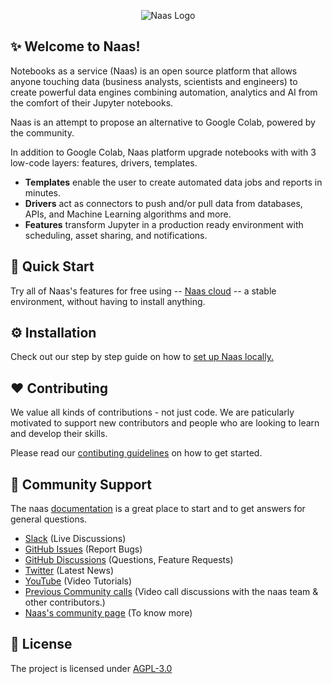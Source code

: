 <p align="center"><img alt="Naas Logo" src="https://i.imgur.com/ZpcvnKi.jpg")
"></p>


## :sparkles: Welcome to Naas!

Notebooks as a service (Naas) is an open source platform that allows anyone touching data (business analysts, scientists and engineers) to create powerful data engines combining automation, analytics and AI from the comfort of their Jupyter notebooks.

Naas is an attempt to propose an alternative to Google Colab, powered by the community.

In addition to Google Colab, Naas platform upgrade notebooks with with 3 low-code layers: features, drivers, templates.

- **Templates** enable the user to create automated data jobs and reports in minutes.
- **Drivers** act as connectors to push and/or pull data from databases, APIs, and Machine Learning algorithms and more.
- **Features** transform Jupyter in a production ready environment with scheduling, asset sharing, and notifications.



## 🚀 Quick Start

Try all of Naas's features for free using -- [Naas cloud](https://app.naas.ai/hub/login) -- a stable environment, without having to install anything.

    
## ⚙️ Installation
    
Check out our step by step guide on how to [set up Naas locally.](https://docs.naas.ai/install-locally)

## ❤️ Contributing

We value all kinds of contributions - not just code. We are paticularly motivated to support new contributors and people who are looking to learn and develop their skills.


Please read our [contibuting guidelines](https://docs.naas.ai/contributing-to-naas) on how to get started.


## 🤔 Community Support

The naas [documentation](https://docs.naas.ai/) is a great place to start and to get answers for general questions.

- [Slack](https://join.slack.com/t/naas-club/shared_invite/zt-1970s5rie-dXXkigAdEJYc~LPdQIEaLA) (Live Discussions)
- [GitHub Issues](https://github.com/jupyter-naas/naas/issues/new) (Report Bugs)
- [GitHub Discussions](https://github.com/jupyter-naas/naas/discussions) (Questions, Feature Requests)
- [Twitter](https://twitter.com/JupyterNaas) (Latest News)
- [YouTube](https://www.youtube.com/c/naas-ai) (Video Tutorials)
- [Previous Community calls](https://naas-official.notion.site/3450f449df704f008c82004fd61f69ce?v=059be6a284e740e5b1013a57812a17f0) (Video call discussions with the naas team & other contributors.)
- [Naas's community page](https://www.notion.so/naas-official/Naas-Official-8150e2c35f9248049c48d3fe021b49bb) (To know more)

## :page_with_curl: License

The project is licensed under  [AGPL-3.0](https://opensource.org/licenses/AGPL-3.0)

<!-- ## Supporters: 
<p>
  <a href="http://sentry.com" title="Redirect to Sentry">
    <img width="200px" src="https://raw.githubusercontent.com/jupyter-naas/naas/main/images/sentry.svg" alt="Sentry" />
  </a>
  <a href="https://gitbook.com" title="Redirect to Gitbook">
    <img width="200px" src="https://raw.githubusercontent.com/jupyter-naas/naas/main/images/gitbook.svg" alt="Gitbooks" />
  </a>
</p>

**Authors:** [Jeremy Ravenel](https://github.com/jravenel), [Maxime Jublou](https://github.com/Dr0p42), [Martin Donadieu](https://github.com/riderx) -->
